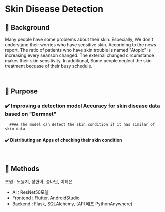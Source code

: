 # Skin Disease Detection


## :pushpin: Background
Many people have some problems about their skin. Especially, We don't understand their worries who have sensitive skin.
Accoriding to the news report, The ratio of patients who have skin trouble is named "Atopic" is increasing every seanson changed.
The external changed circumstance makes their skin sensitivity. In additional, Some people neglect the skin treatment becuase of their busy schedule.

<br/>

## 📌 Purpose
### ✔️ Improving a detection model Accuracy for skin disease data based on "Dermnet"
      #### The model can detect the skin condition if it has similar of skin data
#### ✔️ Distributing an Apps of checking their skin condition

<br/>

## 📌 Methods
    



조원 : 노윤지, 성현아, 송나단, 이혜은

- AI : ResNet50모델
- Frontend : Flutter, AndroidStudio
- Backend : Flask, SQLAlchemy, (API 배포 PythonAnywhere)
